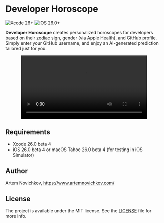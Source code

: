 # Developer Horoscope

![Xcode 26+](https://img.shields.io/badge/Xcode-26%2B-blue?logo=xcode&logoColor=white)
![iOS 26.0+](https://img.shields.io/badge/iOS-26.0%2B-orange?logo=apple&logoColor=white)

**Developer Horoscope** creates personalized horoscopes for developers based on their zodiac sign, gender (via Apple Health), and GitHub profile. Simply enter your GitHub username, and enjoy an AI-generated prediction tailored just for you.

<p align="center">
  <video src="https://github.com/user-attachments/assets/970b4c54-2c13-48dd-97a0-02c3da8a0312" width="80%" />
</p>


## Requirements

- Xcode 26.0 beta 4
- iOS 26.0 beta 4 or macOS Tahoe 26.0 beta 4 (for testing in iOS Simulator)

## Author

Artem Novichkov, https://www.artemnovichkov.com/

## License

The project is available under the MIT license. See the [LICENSE](./LICENSE) file for more info.

